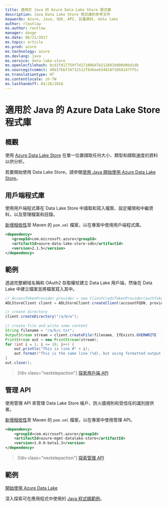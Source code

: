 ```yaml
---
title: 適用於 Java 的 Azure Data Lake Store 程式庫
description: Java Data Lake Store 程式庫的參考文件
keywords: Azure, Java, SDK, API, 巨量資料, data lake
author: rloutlaw
ms.author: routlaw
manager: douge
ms.date: 06/21/2017
ms.topic: article
ms.prod: azure
ms.technology: azure
ms.devlang: java
ms.service: data-lake-store
ms.openlocfilehash: bcd1fd17759f7d171006d7b2126019d00d06d1db
ms.sourcegitcommit: 49b17bbf34732512f836ee634818f1058147ff5c
ms.translationtype: HT
ms.contentlocale: zh-TW
ms.lasthandoff: 04/26/2018
---
```

# <a name="azure-data-lake-store-libraries-for-java"></a>適用於 Java 的 Azure Data Lake Store 程式庫

## <a name="overview"></a>概觀

使用 [Azure Data Lake Store](/azure/data-lake-store/data-lake-store-overview) 在單一位置擷取任何大小、類型和擷取速度的資料以供分析。

若要開始使用 Data Lake Store，請參閱[使用 Java 開始使用 Azure Data Lake Store](/azure/data-lake-store/data-lake-store-get-started-java-sdk)。


## <a name="client-library"></a>用戶端程式庫

使用用戶端程式庫在 Data Lake Store 中讀取和寫入檔案、設定權限和中繼資料，以及管理檔案和目錄。

[新增相依性](https://maven.apache.org/guides/getting-started/index.html#How_do_I_use_external_dependencies)至 Maven 的 `pom.xml` 檔案，以在專案中使用用戶端程式庫。

```XML
<dependency>
   <groupId>com.microsoft.azure</groupId>
   <artifactId>azure-data-lake-store-sdk</artifactId>
   <version>2.1.5</version>
</dependency>
```   

## <a name="example"></a>範例

透過完整網域名稱和 OAuth2 存取權杖建立 Data Lake 用戶端，然後在 Data Lake 中建立檔案並將檔案寫入其中。

```java
// AccessTokenProvider provider = new ClientCredsTokenProvider(authTokenEndpoint, clientId, clientKey);
ADLStoreClient client = ADLStoreClient.createClient(accountFQDN, provider);

// create directory
client.createDirectory("/a/b/w");
        
// create file and write some content
String filename = "/a/b/c.txt";
OutputStream stream = client.createFile(filename, IfExists.OVERWRITE  );
PrintStream out = new PrintStream(stream);
for (int i = 1; i <= 10; i++) {
    out.println("This is line #" + i);
    out.format("This is the same line (%d), but using formatted output. %n", i);
}
out.close();
```

> [!div class="nextstepaction"]
> [探索用戶端 API](/java/api/overview/azure/datalakestore/client)


## <a name="management-api"></a>管理 API

使用管理 API 來管理 Data Lake Store 帳戶、防火牆規則和受信任的識別提供者。

[新增相依性](https://maven.apache.org/guides/getting-started/index.html#How_do_I_use_external_dependencies)至 Maven 的 `pom.xml` 檔案，以在專案中使用管理 API。


```XML
<dependency>
    <groupId>com.microsoft.azure</groupId>
    <artifactId>azure-mgmt-datalake-store</artifactId>
    <version>1.0.0-beta1.3</version>
</dependency>
```

> [!div class="nextstepaction"]
> [探索管理 API](/java/api/overview/azure/datalakestore/management)

## <a name="samples"></a>範例

[開始使用 Azure Data Lake][1] 

[1]: https://github.com/Azure-Samples/data-lake-store-java-upload-download-get-started

深入探索可在應用程式中使用的 [ Java 程式碼範例](https://azure.microsoft.com/resources/samples/?platform=java&term=lake)。
